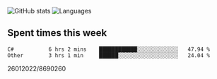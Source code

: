 ![GitHub stats](https://github-readme-stats.vercel.app/api?username=emipa606&theme=github_dark&show_icons=true) 
![Languages](https://github-readme-stats.vercel.app/api/top-langs/?username=emipa606&theme=github_dark&layout=compact)

## Spent times this week
<!--START_SECTION:waka-->

```text
C#           6 hrs 2 mins    ████████████░░░░░░░░░░░░░   47.94 %
Other        3 hrs 1 min     ██████░░░░░░░░░░░░░░░░░░░   24.04 %
```

<!--END_SECTION:waka-->


26012022/8690260
